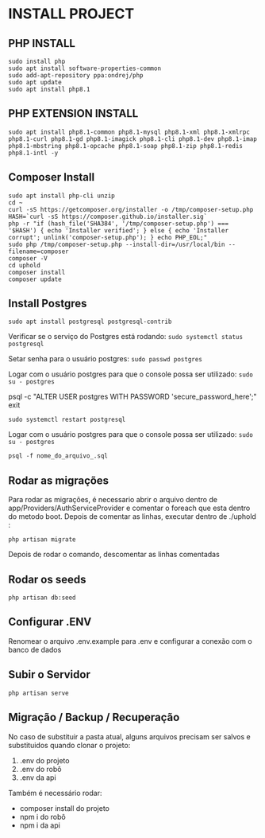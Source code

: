 <h1>INSTALL PROJECT</h1>


<h2>PHP INSTALL</h2>

```
sudo install php
sudo apt install software-properties-common
sudo add-apt-repository ppa:ondrej/php
sudo apt update
sudo apt install php8.1
```


<h2>PHP EXTENSION INSTALL</h2>

```
sudo apt install php8.1-common php8.1-mysql php8.1-xml php8.1-xmlrpc php8.1-curl php8.1-gd php8.1-imagick php8.1-cli php8.1-dev php8.1-imap php8.1-mbstring php8.1-opcache php8.1-soap php8.1-zip php8.1-redis php8.1-intl -y
```


<h2>Composer Install</h2>

```
sudo apt install php-cli unzip
cd ~
curl -sS https://getcomposer.org/installer -o /tmp/composer-setup.php
HASH=`curl -sS https://composer.github.io/installer.sig`
php -r "if (hash_file('SHA384', '/tmp/composer-setup.php') === '$HASH') { echo 'Installer verified'; } else { echo 'Installer corrupt'; unlink('composer-setup.php'); } echo PHP_EOL;"
sudo php /tmp/composer-setup.php --install-dir=/usr/local/bin --filename=composer
composer -V
cd uphold
composer install
composer update
```

<h2>Install Postgres</h2>

```
sudo apt install postgresql postgresql-contrib
```

Verificar se o serviço do Postgres está rodando:
```sudo systemctl status postgresql```

Setar senha para o usuário postgres:
```sudo passwd postgres```

Logar com o usuário postgres para que o console possa ser utilizado:
`sudo su - postgres`

psql -c "ALTER USER postgres WITH PASSWORD 'secure_password_here';" 
exit

`sudo systemctl restart postgresql`

Logar com o usuário postgres para que o console possa ser utilizado:
`sudo su - postgres`

`psql -f nome_do_arquivo_.sql`


<h2>Rodar as migrações</h2>


<p>Para rodar as migrações, é necessario abrir o arquivo dentro de app/Providers/AuthServiceProvider e comentar o foreach que esta dentro do metodo boot. Depois de comentar as linhas, executar dentro de ./uphold :
</p>

`php artisan migrate`

<p>Depois de rodar o comando, descomentar as linhas comentadas</p>

<h2>Rodar os seeds</h2>

`php artisan db:seed`

<h2>Configurar .ENV</h2>

<p>Renomear o arquivo .env.example para .env e configurar a conexão com o banco de dados</p>


<h2>Subir o Servidor</h2>

`php artisan serve`

<h2>Migração / Backup / Recuperação</h2>

<p>No caso de substituir a pasta atual, alguns arquivos precisam ser salvos e substituidos quando clonar o projeto:

1. .env do projeto
2. .env do robô
3. .env da api

Também é necessário rodar:
- composer install do projeto
- npm i do robô
- npm i da api
</p>

